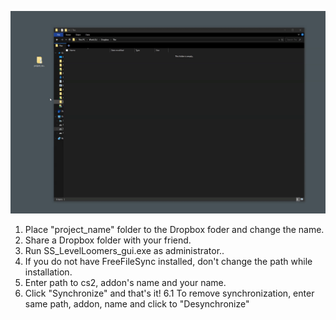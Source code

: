 ![](https://github.com/dertwist/Cs2-Sync-Script/blob/652155268118e55a7e0190265b963266ab71289e/images/dem_01.gif)
1. Place "project_name" folder to the Dropbox foder and change the name.
2. Share a Dropbox folder with your friend.
3. Run SS_LevelLoomers_gui.exe as administrator..
4. If you do not have FreeFileSync installed, don't change the path while installation.
5. Enter path to cs2, addon's name and your name.
6. Click "Synchronize" and that's it!
6.1 To remove synchronization, enter same path, addon, name and click to "Desynchronize"
